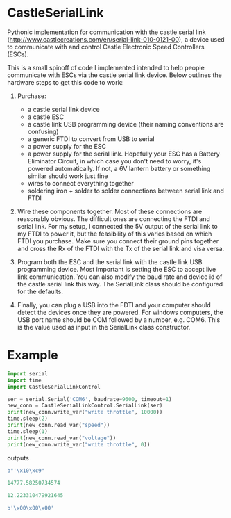 # CastleSerialLink
Pythonic implementation for communication with the castle serial link (http://www.castlecreations.com/en/serial-link-010-0121-00), a device used to communicate with and control Castle Electronic Speed Controllers (ESCs).

This is a small spinoff of code I implemented intended to help people communicate with ESCs via the castle serial link device. Below outlines the hardware steps to get this code to work:

1. Purchase:
   * a castle serial link device
   * a castle ESC
   * a castle link USB programming device (their naming conventions are confusing)
   * a generic FTDI to convert from USB to serial
   * a power supply for the ESC
   * a power supply for the serial link. Hopefully your ESC has a Battery Eliminator Circuit, in which case you don't need to worry, it's powered automatically. If not, a 6V lantern battery or something similar should work just fine
   * wires to connect everything together
   * soldering iron + solder to solder connections between serial link and FTDI
  
2. Wire these components together. Most of these connections are reasonably obvious. The difficult ones are connecting the FTDI and serial link. For my setup, I connected the 5V output of the serial link to my FTDI to power it, but the feasibility of this varies based on which FTDI you purchase. Make sure you connect their ground pins together and cross the Rx of the FTDI with the Tx of the serial link and visa versa.

3. Program both the ESC and the serial link with the castle link USB programming device. Most important is setting the ESC to accept live link communication. You can also modify the baud rate and device id of the castle serial link this way. The SerialLink class should be configured for the defaults.

4. Finally, you can plug a USB into the FDTI and your computer should detect the devices once they are powered. For windows computers, the USB port name should be COM followed by a number, e.g. COM6. This is the value used as input in the SerialLink class constructor.

# Example

```Python
import serial
import time
import CastleSerialLinkControl

ser = serial.Serial('COM6', baudrate=9600, timeout=1)
new_conn = CastleSerialLinkControl.SerialLink(ser)
print(new_conn.write_var("write throttle", 10000))
time.sleep(2)
print(new_conn.read_var("speed"))
time.sleep(1)
print(new_conn.read_var("voltage"))
print(new_conn.write_var("write throttle", 0))
```

outputs
```Python
b"'\x10\xc9"

14777.58250734574

12.223310479921645

b'\x00\x00\x00'
```
